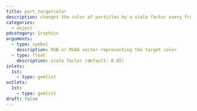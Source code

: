 ```yaml
---
title: part_targetcolor
description: changes the color of particles by a scale factor every frame
categories:
  - object
pdcategory: Graphics
arguments:
  - type: symbol
    description: RGB or RGBA vector representing the target color
  - type: float
    description: scale factor (default: 0.05)
inlets:
  1st:
    - type: gemlist
outlets:
  1st:
    - type: gemlist
draft: false
---
```

